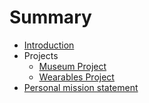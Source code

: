# Summary

* [Introduction](README.md)
* Projects
  * [Museum Project](museum-project.md)
  * [Wearables Project](wearables-project.md)
* [Personal mission statement](personal-mission-statement.md)

